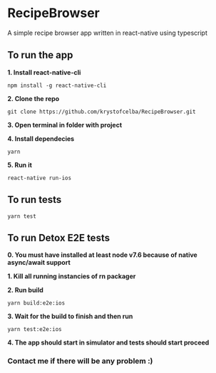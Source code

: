 # RecipeBrowser
A simple recipe browser app written in react-native using typescript

## To run the app
**1. Install react-native-cli**

`npm install -g react-native-cli`

**2. Clone the repo**

`git clone https://github.com/krystofcelba/RecipeBrowser.git`

**3. Open terminal in folder with project**

**4. Install dependecies**

`yarn`

**5. Run it**

`react-native run-ios`

## To run tests

`yarn test`

## To run Detox E2E tests

**0. You must have installed at least node v7.6 because of native async/await support**

**1. Kill all running instancies of rn packager**

**2. Run build**

`yarn build:e2e:ios`

**3. Wait for the build to finish and then run**

`yarn test:e2e:ios`

**4. The app should start in simulator and tests should start proceed**


### Contact me if there will be any problem :)

